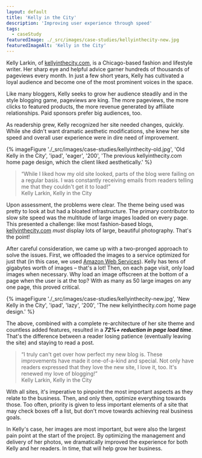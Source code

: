 ```yaml
---
layout: default
title: 'Kelly in the City'
description: 'Improving user experience through speed'
tags:
  - caseStudy
featuredImage: ./_src/images/case-studies/kellyinthecity-new.jpg
featuredImageAlt: 'Kelly in the City'
---
```


Kelly Larkin, of <a href="http://kellyinthecity.com" target="_blank">kellyinthecity.com</a>, is a Chicago-based fashion and lifestyle writer. Her sharp eye and helpful advice garner hundreds of thousands of pageviews every month. In just a few short years, Kelly has cultivated a loyal audience and become one of the most prominent voices in the space.

Like many bloggers, Kelly seeks to grow her audience steadily and in the style blogging game, pageviews are king. The more pageviews, the more clicks to featured products, the more revenue generated by affiliate relationships. Paid sponsors prefer big audiences, too.

As readership grew, Kelly recognized her site needed changes, quickly. While she didn't want dramatic aesthetic modifications, she knew her site speed and overall user experience were in dire need of improvement.

{% imageFigure './_src/images/case-studies/kellyinthecity-old.jpg', 'Old Kelly in the City', 'ipad', 'eager', '200', 'The previous kellyinthecity.com home page design, which the client liked aesthetically.' %}

<blockquote>
  <q>While I liked how my old site looked, parts of the blog were failing on a regular basis. I was constantly receiving emails from readers telling me that they couldn't get it to load!</q>
	<div class="attribution">Kelly Larkin, <span>Kelly in the City</span>
</blockquote>

Upon assessment, the problems were clear. The theme being used was pretty to look at but had a bloated infrastructure. The primary contributor to slow site speed was the multitude of large images loaded on every page. This presented a challenge: like most fashion-based blogs, <a href="http://kellyinthecity.com" target="_blank">kellyinthecity.com</a> *must* display lots of large, beautiful photography. That's the point!

After careful consideration, we came up with a two-pronged approach to solve the issues. First, we offloaded the images to a service optimized for just that (in this case, we used <a href="https://aws.amazon.com/" target="_blank">Amazon Web Services</a>). Kelly has tens of gigabytes worth of images &ndash; that's a lot! Then, on each page visit, only load images when necessary. Why load an image offscreen at the bottom of a page when the user is at the top? With as many as 50 large images on any one page, this proved critical.

{% imageFigure './_src/images/case-studies/kellyinthecity-new.jpg', 'New Kelly in the City', 'ipad', 'lazy', '200', 'The new kellyinthecity.com home page design.' %}

The above, combined with a complete re-architecture of her site theme and countless added features, resulted in a ***72%+ reduction in page load time***. That's the difference between a reader losing patience (eventually leaving the site) and staying to read a post.

<blockquote>
  <q>I truly can't get over how perfect my new blog is. These improvements have made it one-of-a-kind and special. Not only have readers expressed that they love the new site, I love it, too. It's renewed my love of blogging!</q>
	<div class="attribution">Kelly Larkin, <span>Kelly in the City</span></div>
</blockquote>

With all sites, it's imperative to pinpoint the most important aspects as they relate to the business. Then, and only then, optimize everything towards those. Too often, priority is given to less important elements of a site that may check boxes off a list, but don't move towards achieving real business goals.

In Kelly's case, her images are most important, but were also the largest pain point at the start of the project. By optimizing the management and delivery of her photos, we dramatically improved the experience for both Kelly and her readers. In time, that will help grow her business.
